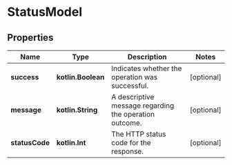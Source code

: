 
# StatusModel

## Properties
| Name | Type | Description | Notes |
| ------------ | ------------- | ------------- | ------------- |
| **success** | **kotlin.Boolean** | Indicates whether the operation was successful. |  [optional] |
| **message** | **kotlin.String** | A descriptive message regarding the operation outcome. |  [optional] |
| **statusCode** | **kotlin.Int** | The HTTP status code for the response. |  [optional] |



